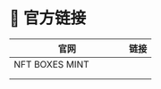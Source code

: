 # 📶 官方链接

<table><thead><tr><th width="190">官网</th><th>链接</th></tr></thead><tbody><tr><td>NFT BOXES MINT</td><td></td></tr><tr><td></td><td></td></tr><tr><td></td><td></td></tr></tbody></table>
